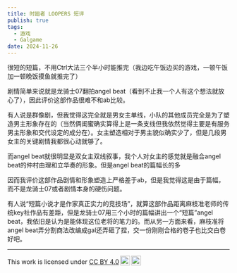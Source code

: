 ```yaml
---
title: 时廻者 LOOPERS 短评
publish: true
tags:
  - 游戏
  - Galgame
date: 2024-11-26
---
```

很短的短篇，不用Ctrl大法三个半小时能推完（我边吃午饭边买的游戏，一顿午饭加一顿晚饭摸鱼就推完了）

剧情简单来说就是龙骑士07翻拍angel beat（看到不止我一个人有这个想法就放心了），因此评价这部作品很难不和ab比较。

有人说是群像剧，但我觉得这完全就是男女主单线，小队的其他成员完全是为了塑造男主形象存在的（当然俩闺蜜确实算得上是一条支线但我依然觉得主要是有服务男主形象和交代设定的成分在）。女主塑造相对于男主貌似确实少了，但是几段男女主的关键剧情我都很心动就够了。

而angel beat就很明显是双女主双线叙事，我个人对女主的感觉就是融合angel beat的仲村由理和立华奏的形象。但是angel beat的篇幅长的多

因而我评价这部作品剧情和形象塑造上严格差于ab，但是我觉得这是由于篇幅，而不是龙骑士07或者剧情本身的硬伤问题。

有人说“短篇小说才是作家真正实力的竞技场”，就算这部作品距离麻枝准老师的传统key社作品有差距，但是龙骑士07用三个小时的篇幅讲出一个“短篇”angel beat，我依旧是认为是能体现这位老将的笔力的。而从另一方面来看，麻枝准将angel beat弄分割商法改编成gal还弄砸了捏，交一份刚刚合格的卷子也比交白卷好吧。

---
<p xmlns:cc="http://creativecommons.org/ns#" >This work is licensed under <a href="https://creativecommons.org/licenses/by/4.0/?ref=chooser-v1" target="_blank" rel="license noopener noreferrer" style="display:inline-block;">CC BY 4.0<img style="height:22px!important;margin-left:3px;vertical-align:text-bottom;" src="https://www.arenadruid.top/attachments/cc.svg" alt=""><img style="height:22px!important;margin-left:3px;vertical-align:text-bottom;" src="https://www.arenadruid.top/attachments/by.svg" alt=""></a></p>